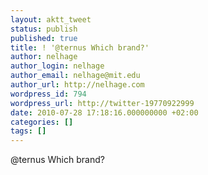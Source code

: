 ```yaml
---
layout: aktt_tweet
status: publish
published: true
title: ! '@ternus Which brand?'
author: nelhage
author_login: nelhage
author_email: nelhage@mit.edu
author_url: http://nelhage.com
wordpress_id: 794
wordpress_url: http://twitter-19770922999
date: 2010-07-28 17:18:16.000000000 +02:00
categories: []
tags: []
---
```

@ternus Which brand?

